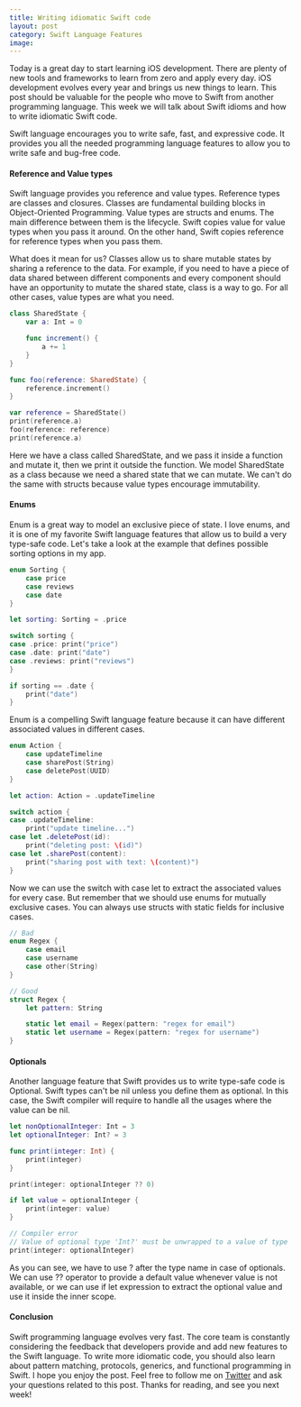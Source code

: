 ```yaml
---
title: Writing idiomatic Swift code
layout: post
category: Swift Language Features
image:
---
```


Today is a great day to start learning iOS development. There are plenty of new tools and frameworks to learn from zero and apply every day. iOS development evolves every year and brings us new things to learn. This post should be valuable for the people who move to Swift from another programming language. This week we will talk about Swift idioms and how to write idiomatic Swift code.

Swift language encourages you to write safe, fast, and expressive code. It provides you all the needed programming language features to allow you to write safe and bug-free code.

#### Reference and Value types
Swift language provides you reference and value types. Reference types are classes and closures. Classes are fundamental building blocks in Object-Oriented Programming. Value types are structs and enums. The main difference between them is the lifecycle. Swift copies value for value types when you pass it around. On the other hand, Swift copies reference for reference types when you pass them.

What does it mean for us? Classes allow us to share mutable states by sharing a reference to the data. For example, if you need to have a piece of data shared between different components and every component should have an opportunity to mutate the shared state, class is a way to go. For all other cases, value types are what you need.

```swift
class SharedState {
    var a: Int = 0

    func increment() {
        a += 1
    }
}

func foo(reference: SharedState) {
    reference.increment()
}

var reference = SharedState()
print(reference.a)
foo(reference: reference)
print(reference.a)
```

Here we have a class called SharedState, and we pass it inside a function and mutate it, then we print it outside the function. We model SharedState as a class because we need a shared state that we can mutate. We can't do the same with structs because value types encourage immutability.

#### Enums
Enum is a great way to model an exclusive piece of state. I love enums, and it is one of my favorite Swift language features that allow us to build a very type-safe code. Let's take a look at the example that defines possible sorting options in my app.

```swift
enum Sorting {
    case price
    case reviews
    case date
}

let sorting: Sorting = .price

switch sorting {
case .price: print("price")
case .date: print("date")
case .reviews: print("reviews")
}

if sorting == .date {
    print("date")
}
```

Enum is a compelling Swift language feature because it can have different associated values in different cases.

```swift
enum Action {
    case updateTimeline
    case sharePost(String)
    case deletePost(UUID)
}

let action: Action = .updateTimeline

switch action {
case .updateTimeline:
    print("update timeline...")
case let .deletePost(id):
    print("deleting post: \(id)")
case let .sharePost(content):
    print("sharing post with text: \(content)")
}
```

Now we can use the switch with case let to extract the associated values for every case. But remember that we should use enums for mutually exclusive cases. You can always use structs with static fields for inclusive cases.

```swift
// Bad
enum Regex {
    case email
    case username
    case other(String)
}

// Good
struct Regex {
    let pattern: String

    static let email = Regex(pattern: "regex for email")
    static let username = Regex(pattern: "regex for username")
}
```

#### Optionals
Another language feature that Swift provides us to write type-safe code is Optional. Swift types can't be nil unless you define them as optional. In this case, the Swift compiler will require to handle all the usages where the value can be nil.

```swift
let nonOptionalInteger: Int = 3
let optionalInteger: Int? = 3

func print(integer: Int) {
    print(integer)
}

print(integer: optionalInteger ?? 0)

if let value = optionalInteger {
    print(integer: value)
}

// Compiler error
// Value of optional type 'Int?' must be unwrapped to a value of type 'Int'
print(integer: optionalInteger)
```

As you can see, we have to use ? after the type name in case of optionals. We can use ?? operator to provide a default value whenever value is not available, or we can use if let expression to extract the optional value and use it inside the inner scope.

#### Conclusion
Swift programming language evolves very fast. The core team is constantly considering the feedback that developers provide and add new features to the Swift language. To write more idiomatic code, you should also learn about pattern matching, protocols, generics, and functional programming in Swift. I hope you enjoy the post. Feel free to follow me on [Twitter](https://twitter.com/mecid) and ask your questions related to this post. Thanks for reading, and see you next week!
